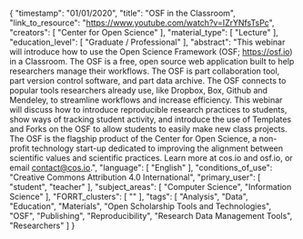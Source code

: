 {
    "timestamp": "01/01/2020",
    "title": "OSF in the Classroom",
    "link_to_resource": "https://www.youtube.com/watch?v=IZrYNfsTsPc",
    "creators": [
        "Center for Open Science"
    ],
    "material_type": [
        "Lecture"
    ],
    "education_level": [
        "Graduate / Professional"
    ],
    "abstract": "This webinar will introduce how to use the Open Science Framework (OSF; https://osf.io) in a Classroom. The OSF is a free, open source web application built to help researchers manage their workflows. The OSF is part collaboration tool, part version control software, and part data archive. The OSF connects to popular tools researchers already use, like Dropbox, Box, Github and Mendeley, to streamline workflows and increase efficiency. This webinar will discuss how to introduce reproducible research practices to students, show ways of tracking student activity, and introduce the use of Templates and Forks on the OSF to allow students to easily make new class projects. The OSF is the flagship product of the Center for Open Science, a non-profit technology start-up dedicated to improving the alignment between scientific values and scientific practices. Learn more at cos.io and osf.io, or email contact@cos.io.",
    "language": [
        "English"
    ],
    "conditions_of_use": "Creative Commons Attribution 4.0 International",
    "primary_user": [
        "student",
        "teacher"
    ],
    "subject_areas": [
        "Computer Science",
        "Information Science"
    ],
    "FORRT_clusters": [
        ""
    ],
    "tags": [
        "Analysis",
        "Data",
        "Education",
        "Materials",
        "Open Scholarship Tools and Technologies",
        "OSF",
        "Publishing",
        "Reproducibility",
        "Research Data Management Tools",
        "Researchers"
    ]
}